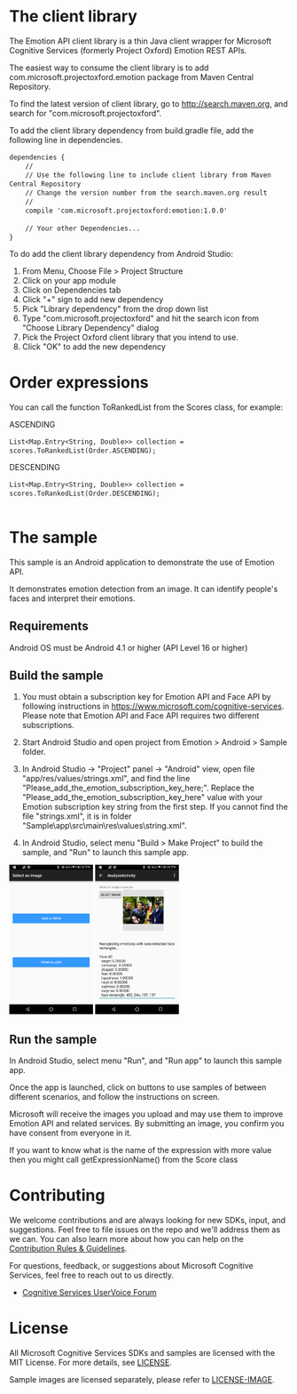 The client library
==================

The Emotion API client library is a thin Java client wrapper for Microsoft Cognitive Services (formerly Project Oxford)
Emotion REST APIs.  

The easiest way to consume the client library is to add com.microsoft.projectoxford.emotion package from Maven Central Repository.

To find the latest version of client library, go to http://search.maven.org, and search for "com.microsoft.projectoxford".

To add the client library dependency from build.gradle file, add the following line in dependencies.

```
dependencies {
    //
    // Use the following line to include client library from Maven Central Repository
    // Change the version number from the search.maven.org result
    //
    compile 'com.microsoft.projectoxford:emotion:1.0.0'

    // Your other Dependencies...
}
```

To do add the client library dependency from Android Studio:
1. From Menu, Choose File \> Project Structure
2. Click on your app module
3. Click on Dependencies tab
4. Click "+" sign to add new dependency
5. Pick "Library dependency" from the drop down list
6. Type "com.microsoft.projectoxford" and hit the search icon from "Choose Library Dependency" dialog
7. Pick the Project Oxford client library that you intend to use.
8. Click "OK" to add the new dependency
 
Order expressions
============

You can call the function ToRankedList from the Scores class, for example:

ASCENDING
```
List<Map.Entry<String, Double>> collection = scores.ToRankedList(Order.ASCENDING);
```

DESCENDING
```
List<Map.Entry<String, Double>> collection = scores.ToRankedList(Order.DESCENDING);
		
```

The sample
==========

This sample is an Android application to demonstrate the use of Emotion API.

It demonstrates emotion detection from an image. It can identify people's faces and interpret their emotions.

Requirements
------------

Android OS must be Android 4.1 or higher (API Level 16 or higher)

Build the sample
----------------

1. You must obtain a subscription key for Emotion API and Face API by following instructions in https://www.microsoft.com/cognitive-services. Please note that Emotion API and Face API
requires two different subscriptions.

2.  Start Android Studio and open project from Emotion \> Android \> Sample folder.

3.  In Android Studio -\> "Project" panel -\> "Android" view, open file
    "app/res/values/strings.xml", and find the line
    "Please\_add\_the\_emotion\_subscription\_key\_here;". Replace the
    "Please\_add\_the\_emotion\_subscription\_key\_here" value with your Emotion subscription key
    string from the first step. If you cannot find the file "strings.xml", it is
    in folder "Sample\app\src\main\res\values\string.xml".

4.  In Android Studio, select menu "Build \> Make Project" to build the sample,
    and "Run" to launch this sample app.

<img src="SampleScreenshots/SampleRunning1.png" width="30%"/>
<img src="SampleScreenshots/SampleRunning2.png" width="30%"/>

Run the sample
--------------

In Android Studio, select menu "Run", and "Run app" to launch this sample app.

Once the app is launched, click on buttons to use samples of between different
scenarios, and follow the instructions on screen.

Microsoft will receive the images you upload and may use them to improve Emotion
API and related services. By submitting an image, you confirm you have consent
from everyone in it.

If you want to know what is the name of the expression with more value then you might call getExpressionName() from the Score class

Contributing
============
We welcome contributions and are always looking for new SDKs, input, and
suggestions. Feel free to file issues on the repo and we'll address them as we can. You can also learn more about how you can help on the [Contribution
Rules & Guidelines](</CONTRIBUTING.md>).

For questions, feedback, or suggestions about Microsoft Cognitive Services, feel free to reach out to us directly.

-   [Cognitive Services UserVoice Forum](<https://cognitive.uservoice.com>)

License
=======

All Microsoft Cognitive Services SDKs and samples are licensed with the MIT License. For more details, see
[LICENSE](</LICENSE.md>).

Sample images are licensed separately, please refer to [LICENSE-IMAGE](</LICENSE-IMAGE.md>).
